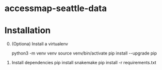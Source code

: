 # accessmap-seattle-data

# Installation

0. (Optiona) Install a virtualenv

    python3 -m venv venv
    source venv/bin/activate
    pip install --upgrade pip

1. Install dependencies
    pip install snakemake
    pip install -r requirements.txt
